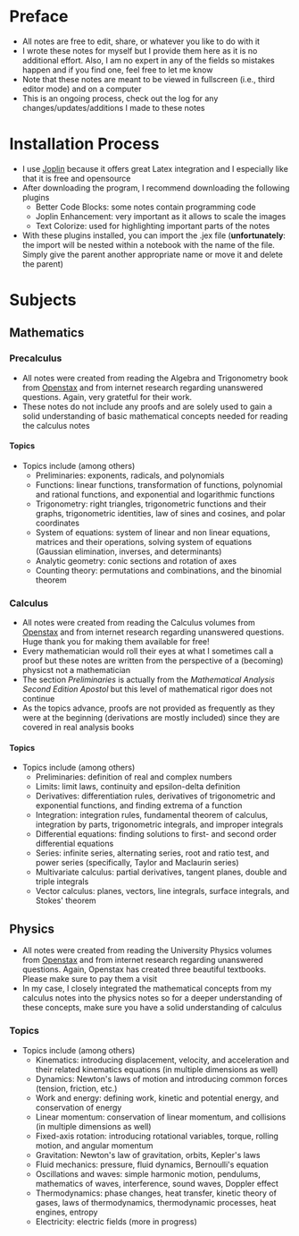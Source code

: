 # Preface
- All notes are free to edit, share, or whatever you like to do with it
- I wrote these notes for myself but I provide them here as it is no additional effort. Also, I am no expert in any of the fields so mistakes happen and if you find one, feel free to let me know
- Note that these notes are meant to be viewed in fullscreen (i.e., third editor mode) and on a computer
- This is an ongoing process, check out the log for any changes/updates/additions I made to these notes
# Installation Process 
- I use [Joplin](https://joplinapp.org/) because it offers great Latex integration and I especially like that it is free and opensource
- After downloading the program, I recommend downloading the following plugins
  - Better Code Blocks: some notes contain programming code
  - Joplin Enhancement: very important as it allows to scale the images 
  - Text Colorize: used for highlighting important parts of the notes
- With these plugins installed, you can import the .jex file (**unfortunately**: the import will be nested within a notebook with the name of the file. Simply give the parent another appropriate name or move it and delete the parent)
# Subjects
## Mathematics
### Precalculus
- All notes were created from reading the Algebra and Trigonometry book from [Openstax](https://openstax.org/subjects/math) and from internet research regarding unanswered questions. Again, very gratetful for their work.
- These notes do not include any proofs and are solely used to gain a solid understanding of basic mathematical concepts needed for reading the calculus notes
#### Topics
- Topics include (among others)
  - Preliminaries: exponents, radicals, and polynomials
  - Functions: linear functions, transformation of functions, polynomial and rational functions, and exponential and logarithmic functions
  - Trigonometry: right triangles, trigonometric functions and their graphs, trigonometric identities, law of sines and cosines, and polar coordinates
  - System of equations: system of linear and non linear equations, matrices and their operations, solving system of equations (Gaussian elimination, inverses, and determinants)
  - Analytic geometry: conic sections and rotation of axes
  - Counting theory: permutations and combinations, and the binomial theorem
### Calculus
- All notes were created from reading the Calculus volumes from [Openstax](https://openstax.org/subjects/math) and from internet research regarding unanswered questions. Huge thank you for making them available for free!
- Every mathematician would roll their eyes at what I sometimes call a proof but these notes are written from the perspective of a (becoming) physicst not a mathematician
- The section _Preliminaries_ is actually from the _Mathematical Analysis Second Edition Apostol_ but this level of mathematical rigor does not continue
- As the topics advance, proofs are not provided as frequently as they were at the beginning (derivations are mostly included) since they are covered in real analysis books
#### Topics
- Topics include (among others)
  - Preliminaries: definition of real and complex numbers
  - Limits: limit laws, continuity and epsilon-delta definition
  - Derivatives: differentiation rules, derivatives of trigonometric and exponential functions, and finding extrema of a function
  - Integration: integration rules, fundamental theorem of calculus, integration by parts, trigonometric integrals, and improper integrals
  - Differential equations: finding solutions to first- and second order differential equations
  - Series: infinite series, alternating series, root and ratio test, and power series (specifically, Taylor and Maclaurin series)
  - Multivariate calculus: partial derivatives, tangent planes, double and triple integrals
  - Vector calculus: planes, vectors, line integrals, surface integrals, and Stokes' theorem 
## Physics
- All notes were created from reading the University Physics volumes from [Openstax](https://openstax.org/subjects/science) and from internet research regarding unanswered questions. Again, Openstax has created three beautiful textbooks. Please make sure to pay them a visit
- In my case, I closely integrated the mathematical concepts from my calculus notes into the physics notes so for a deeper understanding of these concepts, make sure you have a solid understanding of calculus
### Topics
- Topics include (among others)
  - Kinematics: introducing displacement, velocity, and acceleration and their related kinematics equations (in multiple dimensions as well)
  - Dynamics: Newton's laws of motion and introducing common forces (tension, friction, etc.)
  - Work and energy: defining work, kinetic and potential energy, and conservation of energy
  - Linear momentum: conservation of linear momentum, and collisions (in multiple dimensions as well)
  - Fixed-axis rotation: introducing rotational variables, torque, rolling motion, and angular momentum
  - Gravitation: Newton's law of gravitation, orbits, Kepler's laws
  - Fluid mechanics: pressure, fluid dynamics, Bernoulli's equation
  - Oscillations and waves: simple harmonic motion, pendulums, mathematics of waves, interference, sound waves, Doppler effect
  - Thermodynamics: phase changes, heat transfer, kinetic theory of gases, laws of thermodynamics, thermodynamic processes, heat engines, entropy
  - Electricity: electric fields (more in progress)
